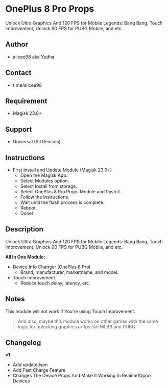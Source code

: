 # OnePlus 8 Pro Props
Unlock Ultra Graphics And 120 FPS for Mobile Legends: Bang Bang, Touch Improvement, Unlock 90 FPS for PUBG Mobile, and etc. 

## Author
* alicee98 aka Yudha

## Contact
* t.me/alicee98

## Requirement
* Magisk 23.0+

## Support
* Universal (All Devices)

## Instructions
* First Install and Update Module (Magisk 23.0+)
   * Open the Magisk App.
   * Select Modules option.
   * Select Install from storage.
   * Select OnePlus 8 Pro Props Module and flash it.
   * Follow the instructions.
   * Wait until the flash process is complete.
   * Reboot.
   * Done!

## Description
Unlock Ultra Graphics And 120 FPS for Mobile Legends: Bang Bang, Touch Improvement, Unlock 90 FPS for PUBG Mobile, and etc.

**All In One Module:**
* Device Info Changer (OnePlus 8 Pro)
   * Brand, manufacturer, marketname, and model.
* Touch Improvement
   * Reduce touch delay, latency, etc.

## Notes
This module will not work if You're using Touch Improvement.

> And also, maybe this module works on other games with the same logic for unlocking graphics or fps like MLBB and PUBG.


## Changelog
**v1**
* Add updateJson
* Add Fast Charge Feature
* Changes The Device Props And Make It Working In Realme/Oppo Devices
